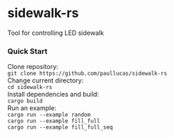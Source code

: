 # sidewalk-rs
 Tool for controlling LED sidewalk 

### Quick Start
Clone repository:
<br>
```git clone https://github.com/paullucas/sidewalk-rs```
<br>
Change current directory:
<br>
```cd sidewalk-rs```
<br>
Install dependencies and build:
<br>
```cargo build```
<br>
Run an example:
<br>
```cargo run --example random```
<br>
```cargo run --example fill_full```
<br>
```cargo run --example fill_full_seq```
<br>
